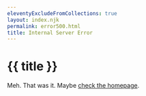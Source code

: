 ```yaml
---
eleventyExcludeFromCollections: true
layout: index.njk
permalink: error500.html
title: Internal Server Error
---
```

# {{ title }}

Meh. That was it. Maybe [check the homepage](/).